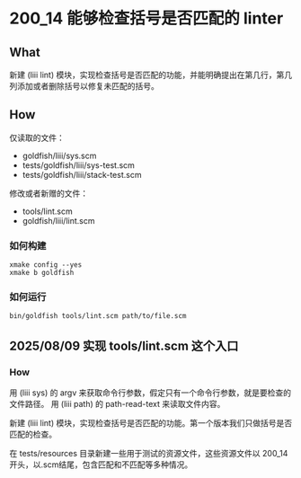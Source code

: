 # 200_14 能够检查括号是否匹配的 linter
## What
新建 (liii lint) 模块，实现检查括号是否匹配的功能，并能明确提出在第几行，第几列添加或者删除括号以修复未匹配的括号。

## How
仅读取的文件：
+ goldfish/liii/sys.scm
+ tests/goldfish/liii/sys-test.scm
+ tests/goldfish/liii/stack-test.scm

修改或者新赠的文件：
+ tools/lint.scm
+ goldfish/liii/lint.scm

### 如何构建
```
xmake config --yes
xmake b goldfish
```
### 如何运行
```
bin/goldfish tools/lint.scm path/to/file.scm
```

## 2025/08/09 实现 tools/lint.scm 这个入口
### How
用 (liii sys) 的 argv 来获取命令行参数，假定只有一个命令行参数，就是要检查的文件路径。
用 (liii path) 的 path-read-text 来读取文件内容。

新建 (liii lint) 模块，实现检查括号是否匹配的功能。第一个版本我们只做括号是否匹配的检查。

在 tests/resources 目录新建一些用于测试的资源文件，这些资源文件以 200_14开头，以.scm结尾，包含匹配和不匹配等多种情况。

